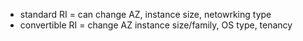 - standard RI = can change AZ, instance size, netowrking type
- convertible RI = change AZ instance size/family, OS type, tenancy